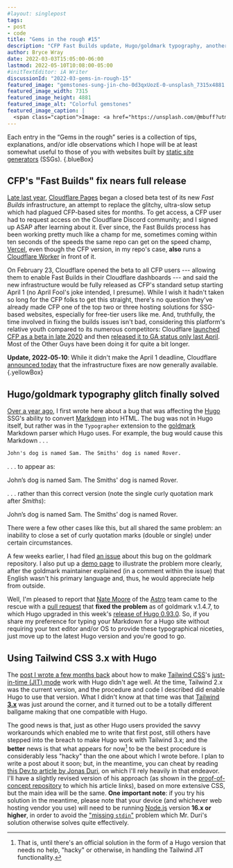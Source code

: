 ```yaml
---
#layout: singlepost
tags:
- post
- code
title: "Gems in the rough #15"
description: "CFP Fast Builds update, Hugo/goldmark typography, another Tailwind-on-Hugo solution."
author: Bryce Wray
date: 2022-03-03T15:05:00-06:00
lastmod: 2022-05-10T10:08:00-05:00
#initTextEditor: iA Writer
discussionId: "2022-03-gems-in-rough-15"
featured_image: "gemstones-sung-jin-cho-0d3qxUozE-0-unsplash_7315x4881.jpg"
featured_image_width: 7315
featured_image_height: 4881
featured_image_alt: "Colorful gemstones"
featured_image_caption: |
  <span class="caption">Image: <a href="https://unsplash.com/@mbuff?utm_source=unsplash&utm_medium=referral&utm_content=creditCopyText">Sung Jin Cho</a>; <a href="https://unsplash.com/s/photos/gemstones?utm_source=unsplash&utm_medium=referral&utm_content=creditCopyText">Unsplash</a></span>
---
```


Each entry in the “Gems in the rough” series is a collection of tips, explanations, and/or idle observations which I hope will be at least somewhat useful to those of you with websites built by [static site generators](https://jamstack.org/generators) (SSGs).
{.blueBox}

## CFP's "Fast Builds" fix nears full release

[Late last year](/posts/2021/12/gems-in-rough-12/#beta-testing-cfps-fast-builds), [Cloudflare Pages](https://pages.cloudflare.com) began a closed beta test of its new *Fast Builds*  infrastructure, an attempt to replace the glitchy, ultra-slow setup which had plagued CFP-based sites for months. To get access, a CFP user had to request access on the Cloudflare Discord community; and I signed up ASAP after learning about it. Ever since, the Fast Builds process has been working pretty much like a champ for me, sometimes coming within ten seconds of the speeds the same repo can get on the speed champ, [Vercel](https://vercel.com), even though the CFP version, in my repo's case, **also** runs a [Cloudflare Worker](https://workers.cloudflare.com) in front of it.

On February 23, Cloudflare opened the beta to all CFP users --- allowing them to enable Fast Builds in their Cloudflare dashboards --- and said the new infrastructure would be fully released as CFP's standard setup starting April 1 (no April Fool's joke intended, I presume). While I wish it hadn't taken so long for the CFP folks to get this straight, there's no question they've already made CFP one of the top two or three hosting solutions for SSG-based websites, especially for free-tier users like me. And, truthfully, the time involved in fixing the builds issues isn't bad, considering this platform's relative youth compared to its numerous competitors: Cloudflare [launched CFP as a beta in late 2020](https://blog.cloudflare.com/cloudflare-pages/) and then [released it to GA status only last April](https://blog.cloudflare.com/cloudflare-pages-ga/). Most of the Other Guys have been doing it for quite a bit longer.

**Update, 2022‑05‑10**: While it didn't make the April 1 deadline, Cloudflare [announced today](https://blog.cloudflare.com/cloudflare-pages-build-improvements/) that the infrastructure fixes are now generally available.
{.yellowBox}
## Hugo/goldmark typography glitch finally solved

[Over a year ago](/posts/2021/01/gems-in-rough-02/#possessed), I first wrote here about a bug that was affecting the [Hugo](https://gohugo.io/) SSG's ability to convert [Markdown](https://daringfireball.net/projects/markdown) into HTML. The bug was not in Hugo itself, but rather was in the `Typographer` extension to the [goldmark](https://github.com/yuin/goldmark) Markdown parser which Hugo uses. For example, the bug would cause this Markdown&nbsp;.&nbsp;.&nbsp;.

```md
John's dog is named Sam. The Smiths' dog is named Rover.
```

.&nbsp;.&nbsp;. to appear as:

<p class="punctuationExample">John&rsquo;s dog is named Sam. The Smiths&apos; dog is named Rover.</p>

.&nbsp;.&nbsp;. rather than this correct version (note the single curly quotation mark after *Smiths*):

<p class="punctuationExample">John&rsquo;s dog is named Sam. The Smiths&rsquo; dog is named Rover.</p>

There were a few other cases like this, but all shared the same problem: an inability to close a set of curly quotation marks (double or single) under certain circumstances.

A few weeks earlier, I had filed [an issue](https://github.com/yuin/goldmark/issues/180) about this bug on the goldmark repository. I also put up a [demo page](https://gm-typographer.vercel.app/) to illustrate the problem more clearly, after the goldmark maintainer explained (in a comment within the issue) that English wasn't his primary language and, thus, he would appreciate help from outside.

Well, I'm pleased to report that [Nate Moore](https://twitter.com/n_moore) of the [Astro](https://astro.build/) team came to the rescue with a [pull request](https://github.com/yuin/goldmark/pull/280) that **fixed the problem** as of goldmark v.1.4.7, to which Hugo upgraded in this week's [release of Hugo 0.93.0](https://github.com/gohugoio/hugo/releases/tag/v0.93.0). So, if you share my preference for typing your Markdown for a Hugo site without requiring your text editor and/or OS to provide these typographical niceties, just move up to the latest Hugo version and you're good to go.

## Using Tailwind CSS 3.x with Hugo

The [post I wrote a few months back](/posts/2021/11/making-tailwind-jit-work-hugo/) about how to make [Tailwind CSS](https://tailwindcss.com/)'s [just-in-time (JIT) mode](https://v2.tailwindcss.com/docs/just-in-time-mode) work with Hugo didn't age well. At the time, Tailwind 2.x was the current version, and the procedure and code I described did enable Hugo to use that version. What I didn't know at that time was that [Tailwind **3.x**](https://tailwindcss.com/blog/tailwindcss-v3) was just around the corner, and it turned out to be a totally different ballgame making that one compatible with Hugo.

The good news is that, just as other Hugo users provided the savvy workarounds which enabled me to write that first post, still others have stepped into the breach to make Hugo work with Tailwind 3.x; and the **better** news is that what appears for now[^HugoTW] to be the best procedure is considerably less "hacky" than the one about which I wrote before. I plan to write a post about it soon; but, in the meantime, you can cheat by reading [this Dev.to article by Jonas Duri](https://dev.to/jonas_duri/how-to-use-tailwindcss-30-without-external-npm-scripts-just-hugo-pipes-2lg9), on which I'll rely heavily in that endeavor. I'll have a slightly revised version of his approach (as shown in the [proof-of-concept repository](https://github.com/Gioni06/hugo-pipes-tailwind-3/) to which his article links), based on more extensive CSS, but the main idea will be the same. **One important note**: if you try his solution in the meantime, please note that your device (and whichever web hosting vendor you use) will need to be running [Node.js](https://nodejs.org) version **16.x or higher**, in order to avoid the ["missing `stdin`"](https://github.com/Gioni06/hugo-pipes-tailwind-3/issues/1) problem which Mr. Duri's solution otherwise solves quite effectively.

[^HugoTW]: That is, until there's an official solution in the form of a Hugo version that needs no help, "hacky" or otherwise, in handling the Tailwind JIT functionality.
